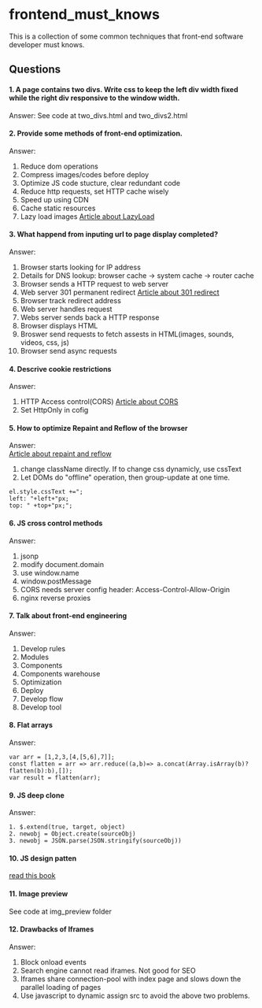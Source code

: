 # frontend_must_knows
This is a collection of some common techniques that front-end software developer must knows.

## Questions
#### 1. A page contains two divs. Write css to keep the left div width fixed while the right div responsive to the window width.
Answer: See code at two_divs.html and two_divs2.html  
#### 2. Provide some methods of front-end optimization.
Answer:  
1. Reduce dom operations  
2. Compress images/codes before deploy  
3. Optimize JS code stucture, clear redundant code  
4. Reduce http requests, set HTTP cache wisely  
5. Speed up using CDN  
6. Cache static resources  
7. Lazy load images [Article about LazyLoad](http://www.jianshu.com/p/dc5fd46ff22c)
#### 3. What happend from inputing url to page display completed?  
Answer:  
1. Browser starts looking for IP address  
2. Details for DNS lookup: browser cache -> system cache -> router cache  
3. Browser sends a HTTP request to web server  
4. Web server 301 permanent redirect [Article about 301 redirect](http://www.ruanyifeng.com/notes/2007/08/301_redirect.html)  
5. Browser track redirect address  
6. Web server handles request  
7. Webs server sends back a HTTP response  
8. Browser displays HTML    
9. Broswer send requests to fetch assests in HTML(images, sounds, videos, css, js)  
10. Browser send async requests  
#### 4. Descrive cookie restrictions  
Answer:  
1. HTTP Access control(CORS) [Article about CORS](https://developer.mozilla.org/en-US/docs/Web/HTTP/Access_control_CORS)  
2. Set HttpOnly in cofig  

#### 5. How to optimize Repaint and Reflow of the browser  
Answer:  
[Article about repaint and reflow](http://www.css88.com/archives/4996)  
1. change className directly. If to change css dynamicly, use cssText  
2. Let DOMs do "offline" operation, then group-update at one time.  

```  
el.style.cssText +=";
left: "+left+"px;
top: " +top+"px;";
```  

#### 6. JS cross control methods  
Answer:  
1. jsonp  
2. modify document.domain  
3. use window.name  
4. window.postMessage  
5. CORS needs server config header: Access-Control-Allow-Origin  
6. nginx reverse proxies  

#### 7. Talk about front-end engineering
Answer:  
1. Develop rules  
2. Modules  
3. Components  
4. Components warehouse  
5. Optimization  
6. Deploy  
7. Develop flow  
8. Develop tool  
#### 8. Flat arrays  
Answer:  
```
var arr = [1,2,3,[4,[5,6],7]];
const flatten = arr => arr.reduce((a,b)=> a.concat(Array.isArray(b)?flatten(b):b),[]);
var result = flatten(arr);
```
#### 9. JS deep clone  
Answer:  
```
1. $.extend(true, target, object)
2. newobj = Object.create(sourceObj)
3. newobj = JSON.parse(JSON.stringify(sourceObj))
```
#### 10. JS design patten
[read this book](https://addyosmani.com/resources/essentialjsdesignpatterns/book/) 
#### 11. Image preview  
See code at img_preview folder  
#### 12. Drawbacks of Iframes  
Answer:  
1. Block onload events  
2. Search engine cannot read iframes. Not good for SEO  
3. Iframes share connection-pool with index page and slows down the parallel loading of pages  
4. Use javascript to dynamic assign src to avoid the above two problems.  
